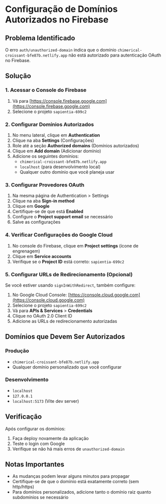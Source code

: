 # Configuração de Domínios Autorizados no Firebase

## Problema Identificado
O erro `auth/unauthorized-domain` indica que o domínio `chimerical-croissant-bfe87b.netlify.app` não está autorizado para autenticação OAuth no Firebase.

## Solução

### 1. Acessar o Console do Firebase
1. Vá para [https://console.firebase.google.com](https://console.firebase.google.com)
2. Selecione o projeto `sapientia-699c2`

### 2. Configurar Domínios Autorizados
1. No menu lateral, clique em **Authentication**
2. Clique na aba **Settings** (Configurações)
3. Role até a seção **Authorized domains** (Domínios autorizados)
4. Clique em **Add domain** (Adicionar domínio)
5. Adicione os seguintes domínios:
   - `chimerical-croissant-bfe87b.netlify.app`
   - `localhost` (para desenvolvimento local)
   - Qualquer outro domínio que você planeja usar

### 3. Configurar Provedores OAuth
1. Na mesma página de Authentication > Settings
2. Clique na aba **Sign-in method**
3. Clique em **Google**
4. Certifique-se de que está **Enabled**
5. Configure o **Project support email** se necessário
6. Salve as configurações

### 4. Verificar Configurações do Google Cloud
1. No console do Firebase, clique em **Project settings** (ícone de engrenagem)
2. Clique em **Service accounts**
3. Verifique se o **Project ID** está correto: `sapientia-699c2`

### 5. Configurar URLs de Redirecionamento (Opcional)
Se você estiver usando `signInWithRedirect`, também configure:
1. No Google Cloud Console: [https://console.cloud.google.com](https://console.cloud.google.com)
2. Selecione o projeto `sapientia-699c2`
3. Vá para **APIs & Services** > **Credentials**
4. Clique no OAuth 2.0 Client ID
5. Adicione as URLs de redirecionamento autorizadas

## Domínios que Devem Ser Autorizados

### Produção
- `chimerical-croissant-bfe87b.netlify.app`
- Qualquer domínio personalizado que você configurar

### Desenvolvimento
- `localhost`
- `127.0.0.1`
- `localhost:5173` (Vite dev server)

## Verificação
Após configurar os domínios:
1. Faça deploy novamente da aplicação
2. Teste o login com Google
3. Verifique se não há mais erros de `unauthorized-domain`

## Notas Importantes
- As mudanças podem levar alguns minutos para propagar
- Certifique-se de que o domínio está exatamente correto (sem http/https)
- Para domínios personalizados, adicione tanto o domínio raiz quanto subdomínios se necessário 